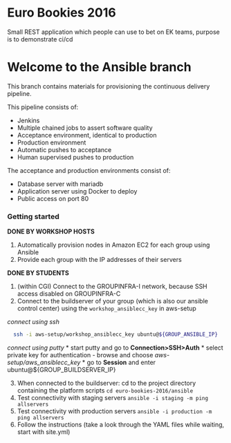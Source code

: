 # Euro Bookies 2016

Small REST application which people can use to bet on EK teams, purpose is to demonstrate ci/cd

# Welcome to the Ansible branch

This branch contains materials for provisioning the continuous delivery pipeline.

This pipeline consists of:
 * Jenkins
 * Multiple chained jobs to assert software quality
 * Acceptance environment, identical to production
 * Production environment
 * Automatic pushes to acceptance
 * Human supervised pushes to production

The acceptance and production environments consist of:
 * Database server with mariadb
 * Application server using Docker to deploy
 * Public access on port 80

### Getting started

**DONE BY WORKSHOP HOSTS**
 1. Automatically provision nodes in Amazon EC2 for each group using Ansible
 2. Provide each group with the IP addresses of their servers

**DONE BY STUDENTS**
 1. (within CGI) Connect to the GROUPINFRA-I network, because SSH access disabled on GROUPINFRA-C
 2. Connect to the buildserver of your group (which is also our ansible control center) using the `workshop_ansiblecc_key` in aws-setup

  *connect using ssh*
  ```bash
    ssh -i aws-setup/workshop_ansiblecc_key ubuntu@${GROUP_ANSIBLE_IP}
  ```
  *connect using putty*
    * start putty and go to **Connection>SSH>Auth**
    * select private key for authentication
       - browse and choose *aws-setup/aws_ansiblecc_key*
    * go to **Session** and enter ubuntu@${GROUP_BUILDSERVER_IP}

 3. When connected to the buildserver: cd to the project directory containing the platform scripts ```cd euro-bookies-2016/ansible```
 4. Test connectivity with staging servers ```ansible -i staging -m ping allservers```
 5. Test connectivity with production servers ```ansible -i production -m ping allservers```
 5. Follow the instructions (take a look through the YAML files while waiting, start with site.yml)
